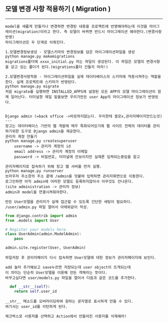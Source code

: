 ## 모델 변경 사항 적용하기 ( Migration )

---

    model을 새롭게 만들거나 변경하면 변경된 내용을 프로젝트에 반영해야하는데 이것을 마이그레이션(migration)이라고 한다. 즉 모델이 바뀌면 반드시 마이그레이션 해야한다.(변경사항 반영)
    마이그레이션은 두 단계로 이뤄진다.

    1.모델변경정보생성 - 모델스키마의 변경정보를 담은 마이그레이션파일을 생성
    python manage.py makemigrations
    migrations폴더에 xxxx_initial.py 라는 파일이 생성된다. 이 파일은 모델의 변경사항을 갖고 있는 폴더가 된다.(migrations폴더 건들지 마라!)

    2.모델변경사항적용 - 마이그레이션파일을 실제 데이터베이스의 스키마에 적용시켜주는 역할을 한다. 실제 프로젝트에 스키마가 반영된다.
    python manage.py migrate
    처음 migrate를 실행하면 INSTALLED_APPS에 설정된 모든 APP의 모델 마이그레이션이 함께 일어난다. 터미널창 제일 밑을보면 우리가만든 user App의 마이그레이션 정보가 반영된다.


    Django admin (=back office ->따로하지않는다. 우리한테 쓸모x,관리자페이지만드는것)
    ---
    장고는 데이터베이스 기반의 웹 개발에 매우 특화되어있기에 웹 사이트 전체의 데이터를 관리하기위한 도구로 Django admin을 제공한다.
    관리자 계정 만들기
    python manage.py createsuperuser
        username -> 관리자 계정의 id
        email address -> 관리자 계정의 이메일
        password -> 비밀번호, 터미널에 안보이지만 실제론 입력되는중임을 참고

    관리자페이지로 접속하기 위해 장고 웹 서버를 먼저 실행.
    python manage.py runserver
    브라우저 주소창의 주소 끝에 /admin을 덧붙여 입력하면 관리자화면으로 이동한다.
    로그인하면 아직 admin에 어떠한 모델도 등록하지않아서 아무것도 안나온다.
    (site administration -> 관리자 정보)
    admin과 model을 연결시켜줘야한다.

    만든 User모델을 관리자가 실제 접근할 수 있도록 간단한 세팅이 필요하다.
    /user/admin.py 파일 열어서 아래와같이 작성.

```python
from django.contrib import admin
from .models import User

# Register your models here.
class UserAdmin(admin.ModelAdmin):
    pass

admin.site.register(User, UserAdmin)
```

    파일저장 후 관리자페이지 다시 접속하면 User모델에 대한 정보가 관리자페이지에 보인다.

    add 눌러 추가해보고 save누르면 저장되는데 user object이 뜨게되는데
    이 의미는 단순히 User모델을 이용해 만든 객체라는 뜻이다.
    바꾸고싶다면 user/models.py 파일을 열어서 다음과 같은 코드를 추가한다.

```python
  def __str__(self):
    return self.user_id
```

    __str__ 메소드를 오버라이딩하여 원하는 문자열로 표시하게 만들 수 있다.
    여기서는 user_id를 리턴하게 된다.

    체크박스로 사용자를 선택하고 Action에서 만들어진 사용자를 삭제해라!

